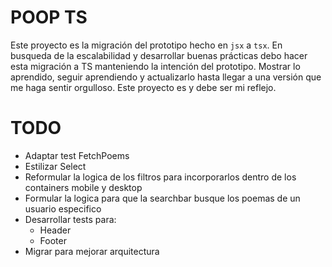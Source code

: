 # POOP TS

Este proyecto es la migración del prototipo hecho en `jsx` a `tsx`. En busqueda de la escalabilidad y desarrollar buenas prácticas debo hacer esta migración a TS manteniendo la intención del prototipo. Mostrar lo aprendido, seguir aprendiendo y actualizarlo hasta llegar a una versión que me haga sentir orgulloso. Este proyecto es y debe ser mi reflejo.

# TODO 
- Adaptar test FetchPoems
- Estilizar Select
- Reformular la logica de los filtros para incorporarlos dentro de los containers mobile y desktop
- Formular la logica para que la searchbar busque los poemas de un usuario especifico
- Desarrollar tests para:
  - Header
  - Footer
- Migrar para mejorar arquitectura